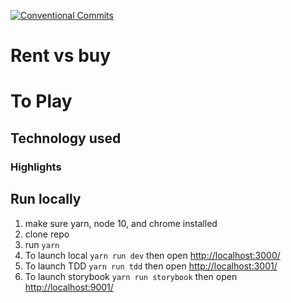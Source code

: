 [![Conventional Commits](https://img.shields.io/badge/Conventional%20Commits-1.0.0-yellow.svg)](https://conventionalcommits.org)

# Rent vs buy

# To Play

## Technology used

### Highlights

## Run locally
1. make sure yarn, node 10, and chrome installed
2. clone repo
3. run `yarn`
4. To launch local `yarn run dev` then open [http://localhost:3000/](http://localhost:3000/)
5. To launch TDD `yarn run tdd` then open [http://localhost:3001/](http://localhost:3001/)
6. To launch storybook `yarn run storybook` then open [http://localhost:9001/](http://localhost:9001/)
